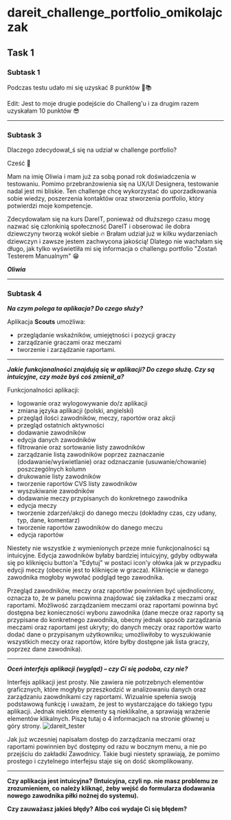 # dareit_challenge_portfolio_omikolajczak


## Task 1


### Subtask 1
Podczas testu udało mi się uzyskać 8 punktów 🤔📚

Edit: Jest to moje drugie podejście do Challeng'u i za drugim razem uzyskałam 10 punktów 😎

---

### Subtask 3
Dlaczego zdecydował_ś się na udział w challenge portfolio?

Cześć 🤍 

Mam na imię Oliwia i mam już za sobą ponad rok doświadczenia w testowaniu. Pomimo przebranżowienia się na UX/UI Designera, testowanie nadal jest mi bliskie. Ten challenge chcę wykorzystać do uporzadkowania sobie wiedzy, poszerzenia kontaktów oraz stworzenia portfolio, który potwierdzi moje kompetencje. 

Zdecydowałam się na kurs DareIT, ponieważ od dłuższego czasu mogę nazwać się członkinią społeczność DareIT i obserować ile dobra dziewczyny tworzą wokół siebie 🔥 Brałam udział już w kilku wydarzeniach dziewczyn i zawsze jestem zachwycona jakością! Dlatego nie wachałam się długo, jak tylko wyświetliła mi się informacja o challengu portfolio "Zostań Testerem Manualnym" 😁 

***Oliwia***

---

### Subtask 4

_**Na czym polega ta aplikacja? Do czego służy?**_

Aplikacja **Scouts** umożliwa:
  * przeglądanie wskaźników, umiejętności i pozycji graczy
  * zarządzanie graczami oraz meczami 
  * tworzenie i zarządzanie raportami.

------------------------------------------------

_**Jakie funkcjonalności znajdują się w aplikacji? Do czego służą. Czy są intuicyjne, czy może byś coś zmienił_a?**_

Funkcjonalności aplikacji:
  * logowanie oraz wylogowywanie do/z aplikacji 
  * zmiana języka aplikacji (polski, angielski)
  * przegląd ilości zawodników, meczy, raportów oraz akcji
  * przegląd ostatnich aktywności
  * dodawanie zawodników
  * edycja danych zawodników
  * filtrowanie oraz sortowanie listy zawodników
  * zarządzanie listą zawodników poprzez zaznaczanie (dodawanie/wyświetlanie) oraz odznaczanie (usuwanie/chowanie) poszczególnych kolumn
  * drukowanie listy zawodników
  * tworzenie raportów CVS listy zawodników
  * wyszukiwanie zawodników
  * dodawanie meczy przypisanych do konkretnego zawodnika
  * edycja meczy
  * tworzenie zdarzeń/akcji do danego meczu (dokładny czas, czy udany, typ, dane, komentarz)
  * tworzenie raportów zawodników do danego meczu
  * edycja raportów

Niestety nie wszystkie z wymienionych przeze mnie funkcjonalności są intuicyjne. Edycja zawodników byłaby bardziej intuicyjny, gdyby odbywała się po kliknięciu button'a "Edytuj" w postaci icon'y ołówka jak w przypadku edycji meczy (obecnie jest to kliknięcie w gracza). Kliknięcie w danego zawodnika mogłoby wywołać podgląd tego zawodnika. 

Przegląd zawodników, meczy oraz raportów powinnien być ujednolicony, oznacza to, że w panelu powinna znajdować się zakładka z meczami oraz raportami. Możliwość zarządzaniem meczami oraz raportami powinna być dostępna bez konieczności wyboru zawodnika (dane mecze oraz raporty są przypisane do konkretnego zawodnika, obecny jednak sposób zarządzania meczami oraz raportami jest ukryty; do danych meczy oraz raportów warto dodać dane o przypisanym użytkowniku; umożliwiłoby to wyszukiwanie wszystkich meczy oraz raportów, które byłby dostępne jak lista graczy, poprzez dane zawodnika).

------------------------------------------------

_**Oceń interfejs aplikacji (wygląd) – czy Ci się podoba, czy nie?**_

Interfejs aplikacji jest prosty. Nie zawiera nie potrzebnych elementów graficznych, które mogłyby przeszkodzić w analizowaniu danych oraz zarządzaniu zaowdnikami czy raportami. Wizualnie spełenia swoją podstawową funkcję i uważam, że jest to wystarczające do takiego typu aplikacji. Jednak niektóre elementy są nieklikalne, a sprawiają wrażenie elementów klikalnych. Piszę tutaj o 4 informacjach na stronie głównej u góry strony. 
![dareit_tester](https://user-images.githubusercontent.com/56199380/213307051-f6c06f48-5f73-42dd-add6-e85c957373ef.png)

Jak już wczesniej napisałam dostęp do zarządzania meczami oraz raportami powinnien być dostępny od razu w bocznym menu, a nie po przejściu do zakładki Zawodnicy. Takie bugi niestety sprawiają, że pomimo prostego i czytelnego interfejsu staje się on dość skomplikowany.

------------------------------------------------

**Czy aplikacja jest intuicyjna? (Intuicyjna, czyli np. nie masz problemu ze zrozumieniem, co należy kliknąć, żeby wejść do formularza dodawania nowego zawodnika piłki nożnej do systemu).**

**Czy zauważasz jakieś błędy? Albo coś wydaje Ci się błędem?**
